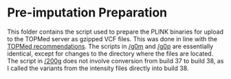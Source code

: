 # Pre-imputation Preparation

This folder contains the script used to prepare the PLINK binaries for upload to the TOPMed server as gzipped VCF files. This was done in line with the [TOPMed recommendations][topmed_doc]. The scripts in [/g0m][g0m] and [/g0p][g0p] are essentially identical, except for changes to the directory where the files are located. The script in [/200g][200g] does not involve conversion from build 37 to build 38, as I called the variants from the intensity files directly into build 38.

[200g]: https://github.com/nbashir97/alspac_imputation/tree/main/round1/g200g
[g0m]: https://github.com/nbashir97/alspac_imputation/tree/main/round1/g0m
[g0p]: https://github.com/nbashir97/alspac_imputation/tree/main/round1/g0p
[topmed_doc]: https://topmedimpute.readthedocs.io/en/latest/
